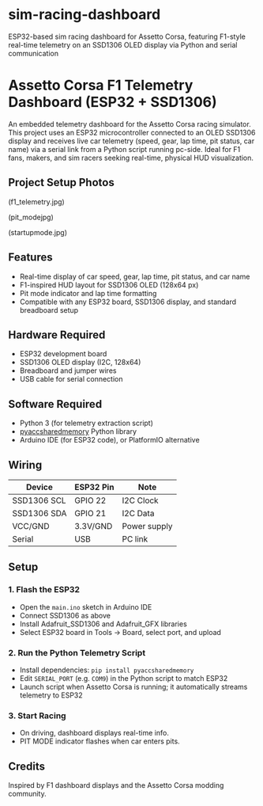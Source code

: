 # sim-racing-dashboard
ESP32-based sim racing dashboard for Assetto Corsa, featuring F1-style real-time telemetry on an SSD1306 OLED display via Python and serial communication

# Assetto Corsa F1 Telemetry Dashboard (ESP32 + SSD1306)

An embedded telemetry dashboard for the Assetto Corsa racing simulator. This project uses an ESP32 microcontroller connected to an OLED SSD1306 display and receives live car telemetry (speed, gear, lap time, pit status, car name) via a serial link from a Python script running pc-side. Ideal for F1 fans, makers, and sim racers seeking real-time, physical HUD visualization.
## Project Setup Photos

(f1_telemetry.jpg)

(pit_modejpg)

(startupmode.jpg)


## Features
- Real-time display of car speed, gear, lap time, pit status, and car name
- F1-inspired HUD layout for SSD1306 OLED (128x64 px)
- Pit mode indicator and lap time formatting
- Compatible with any ESP32 board, SSD1306 display, and standard breadboard setup

## Hardware Required
- ESP32 development board
- SSD1306 OLED display (I2C, 128x64)
- Breadboard and jumper wires
- USB cable for serial connection

## Software Required
- Python 3 (for telemetry extraction script)
- [pyaccsharedmemory](https://github.com/gRally/pyAccSharedMemory) Python library
- Arduino IDE (for ESP32 code), or PlatformIO alternative

## Wiring
| Device     | ESP32 Pin | Note         |
|------------|-----------|--------------|
| SSD1306 SCL| GPIO 22   | I2C Clock    |
| SSD1306 SDA| GPIO 21   | I2C Data     |
| VCC/GND    | 3.3V/GND  | Power supply |
| Serial     | USB       | PC link      |

## Setup

### 1. Flash the ESP32
- Open the `main.ino` sketch in Arduino IDE
- Connect SSD1306 as above
- Install Adafruit_SSD1306 and Adafruit_GFX libraries
- Select ESP32 board in Tools → Board, select port, and upload

### 2. Run the Python Telemetry Script
- Install dependencies: `pip install pyaccsharedmemory`
- Edit `SERIAL_PORT` (e.g. `COM9`) in the Python script to match ESP32
- Launch script when Assetto Corsa is running; it automatically streams telemetry to ESP32

### 3. Start Racing
- On driving, dashboard displays real-time info.
- PIT MODE indicator flashes when car enters pits.


## Credits
Inspired by F1 dashboard displays and the Assetto Corsa modding community.
